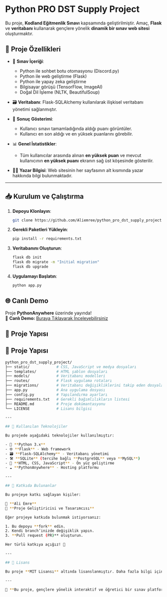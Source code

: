 # Python PRO DST Supply Project

Bu proje, **Kodland Eğitmenlik Sınavı** kapsamında geliştirilmiştir. Amaç, **Flask** ve **veritabanı** kullanarak gençlere yönelik **dinamik bir sınav web sitesi** oluşturmaktır.

## 🚀 Proje Özellikleri

- 📌 **Sınav İçeriği**:  
  - Python ile sohbet botu otomasyonu (Discord.py)  
  - Python ile web geliştirme (Flask)  
  - Python ile yapay zeka geliştirme  
  - Bilgisayar görüşü (TensorFlow, ImageAI)  
  - Doğal Dil İşleme (NLTK, BeautifulSoup)  

- 🗃 **Veritabanı**: Flask-SQLAlchemy kullanılarak ilişkisel veritabanı yönetimi sağlanmıştır.  
- 🎯 **Sonuç Gösterimi**:  
  - Kullanıcı sınavı tamamladığında aldığı puanı görüntüler.  
  - Kullanıcı en son aldığı ve en yüksek puanlarını görebilir.  
- 📊 **Genel İstatistikler**:  
  - Tüm kullanıcılar arasında alınan **en yüksek puan** ve mevcut kullanıcının **en yüksek puanı** ekranın sağ üst köşesinde gösterilir.  
- 👨‍💻 **Yazar Bilgisi**: Web sitesinin her sayfasının alt kısmında yazar hakkında bilgi bulunmaktadır.  

---

## 📥 Kurulum ve Çalıştırma

1. **Depoyu Klonlayın**:
   ```bash
   git clone https://github.com/Aliemree/python_pro_dst_supply_project.git
2. **Gerekli Paketleri Yükleyin**:
   ```bash
   pip install -r requirements.txt
3. **Veritabanını Oluşturun**:
   ```bash
   flask db init
   flask db migrate -m "Initial migration"
   flask db upgrade
4. **Uygulamayı Başlatın**:
   ```bash
   python app.py
## 🌐 Canlı Demo

Proje **PythonAnywhere** üzerinde yayında!  
🔗 **Canlı Demo:** [Buraya Tıklayarak İnceleyebilirsiniz](https://aliemreetr.pythonanywhere.com/)  

## 📂 Proje Yapısı

## 📂 Proje Yapısı

```bash
python_pro_dst_supply_project/
├── static/            # CSS, JavaScript ve medya dosyaları
├── templates/         # HTML şablon dosyaları
├── models/            # Veritabanı modelleri
├── routes/            # Flask uygulama rotaları
├── migrations/        # Veritabanı değişikliklerini takip eden dosyalar
├── app.py             # Ana uygulama dosyası
├── config.py          # Yapılandırma ayarları
├── requirements.txt   # Gerekli bağımlılıkların listesi
├── README.md          # Proje dokümantasyonu
└── LICENSE            # Lisans bilgisi

---

## 🔧 Kullanılan Teknolojiler

Bu projede aşağıdaki teknolojiler kullanılmıştır:

- 🐍 **Python 3.x**  
- 🌐 **Flask** - Web framework  
- 🗃 **Flask-SQLAlchemy** - Veritabanı yönetimi  
- 🛠 **SQLite** (tercihe bağlı **PostgreSQL** veya **MySQL**)  
- 🎨 **HTML, CSS, JavaScript** - Ön yüz geliştirme  
- ☁ **PythonAnywhere** - Hosting platformu  

---

## 🤝 Katkıda Bulunanlar

Bu projeye katkı sağlayan kişiler:

👤 **Ali Emre**  
📌 **Proje Geliştiricisi ve Tasarımcısı**  

Eğer projeye katkıda bulunmak istiyorsanız:

1. Bu depoyu **fork** edin.  
2. Kendi branch’inizde değişiklik yapın.  
3. **Pull request (PR)** oluşturun.  

Her türlü katkıya açığız! 🚀  

---

## 📜 Lisans

Bu proje **MIT Lisansı** altında lisanslanmıştır. Daha fazla bilgi için [LICENSE](LICENSE) dosyasına göz atabilirsiniz.

---

📌 **Bu proje, gençlere yönelik interaktif ve öğretici bir sınav platformu sunmayı amaçlamaktadır. Katkılarınız ve geri bildirimleriniz için teşekkür ederiz!** 🎯🚀
